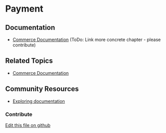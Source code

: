 # Payment

## Documentation

* [Commerce Documentation](https://learn.liferay.com/w/commerce/index) (ToDo: Link more concrete chapter - please contribute)

## Related Topics

* [Commerce Documentation](https://learn.liferay.com/w/commerce/index)

## Community Resources

* [Exploring documentation](https://liferay.dev/blogs/-/blogs/exploring-documentation)

### Contribute

[Edit this file on github](https://github.com/olafk/controlpanel-documentation-docs/blob/master/md/74en/com_liferay_configuration_admin_web_portlet_InstanceSettingsPortlet/com.liferay.commerce.tax.engine.fixed.configuration.CommerceTaxByAddressTypeConfiguration.md)
